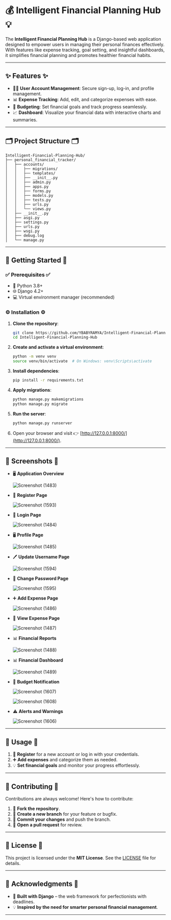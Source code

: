 # 💰 Intelligent Financial Planning Hub 💡  

The **Intelligent Financial Planning Hub** is a Django-based web application designed to empower users in managing their personal finances effectively. With features like expense tracking, goal setting, and insightful dashboards, it simplifies financial planning and promotes healthier financial habits.

---

## ✨ Features  ✨

- 🧑‍💻 **User Account Management**: Secure sign-up, log-in, and profile management.  
- 📊 **Expense Tracking**: Add, edit, and categorize expenses with ease.  
- 🎯 **Budgeting**: Set financial goals and track progress seamlessly.  
- 📈 **Dashboard**: Visualize your financial data with interactive charts and summaries.

---

## 🗂 Project Structure  🗂

```plaintext
Intelligent-Financial-Planning-Hub/
├── personal_financial_tracker/
│   ├── accounts/
│   │   ├── migrations/
│   │   ├── templates/
│   │   ├── __init__.py
│   │   ├── admin.py
│   │   ├── apps.py
│   │   ├── forms.py
│   │   ├── models.py
│   │   ├── tests.py
│   │   ├── urls.py
│   │   └── views.py
│   ├── __init__.py
│   ├── asgi.py
│   ├── settings.py
│   ├── urls.py
│   ├── wsgi.py
│   ├── debug.log
│   └── manage.py
```

---

## 🚀 Getting Started  🚀

### ✅ Prerequisites  ✅

- 🐍 Python 3.8+  
- 🌐 Django 4.2+  
- 💻 Virtual environment manager (recommended)  

### ⚙ Installation  ⚙

1. **Clone the repository**:  

   ```bash
   git clone https://github.com/YBABYRAMYA/Intelligent-Financial-Planning-Hub.git
   cd Intelligent-Financial-Planning-Hub
   ```

2. **Create and activate a virtual environment**:  

   ```bash
   python -m venv venv
   source venv/bin/activate  # On Windows: venv\Scripts\activate
   ```

3. **Install dependencies**:  

   ```bash
   pip install -r requirements.txt
   ```

4. **Apply migrations**:  

   ```bash
   python manage.py makemigrations
   python manage.py migrate
   ```

5. **Run the server**:  

   ```bash
   python manage.py runserver
   ```

6. Open your browser and visit 👉 [http://127.0.0.1:8000/](http://127.0.0.1:8000/).

---

## 📸 Screenshots  📸

- 🖥 **Application Overview**
  
  ![Screenshot (1483)](https://github.com/user-attachments/assets/edc15bb1-0ec4-4419-84d2-ac9b9d83731e)

- 📝 **Register Page**
  
  ![Screenshot (1593)](https://github.com/user-attachments/assets/7e106aa5-c26c-4c71-ad05-2b684f1dd155)


- 🔑 **Login Page**
  
  ![Screenshot (1484)](https://github.com/user-attachments/assets/1c226cd9-1f72-44ef-920c-3bc2c3d5b745)


- 🖥 **Profile Page**
  
  ![Screenshot (1485)](https://github.com/user-attachments/assets/ce1d77d5-7b6a-408b-af19-d338fd292fea)


- 🖊 **Update Username Page**
  
  ![Screenshot (1594)](https://github.com/user-attachments/assets/98610933-e921-4c7f-aa48-eba63d826a42)


- 🔑 **Change Password Page**
  
  ![Screenshot (1595)](https://github.com/user-attachments/assets/6307fad5-3036-48c2-8ea4-838abe11d9e8)


- ➕ **Add Expense Page**
  
   ![Screenshot (1486)](https://github.com/user-attachments/assets/fd513870-9736-4bf5-b789-c4f8a1edc022)


- 👀 **View Expense Page**
  
  ![Screenshot (1487)](https://github.com/user-attachments/assets/4e31b5e2-c586-40d7-aba0-12f93aeb6b70)


- 📊 **Financial Reports**
  
  ![Screenshot (1488)](https://github.com/user-attachments/assets/31c57d0d-576e-4784-a19c-e7339afcebe0)


- 📊 **Financial Dashboard**
  
  ![Screenshot (1489)](https://github.com/user-attachments/assets/304f530b-5a7d-4cd3-a3e4-cc59d5a112cf)


- 🎯 **Budget Notification**
  
  ![Screenshot (1607)](https://github.com/user-attachments/assets/18cd581f-52e3-4ba3-821c-02d717bd5aa1)

  ![Screenshot (1608)](https://github.com/user-attachments/assets/4ae4f5e2-559e-4c64-a13b-0a2244732335)


- ⚠ **Alerts and Warnings**
  
  ![Screenshot (1606)](https://github.com/user-attachments/assets/315b8f19-ba83-4be0-bc3c-dd76ce59d827)

---

## 🎯 Usage  🎯

1. 📝 **Register** for a new account or log in with your credentials.  
2. ➕ **Add expenses** and categorize them as needed.  
3. 💡 **Set financial goals** and monitor your progress effortlessly.  

---

## 🤝 Contributing  🤝

Contributions are always welcome! Here's how to contribute:  

1. 🍴 **Fork the repository**.  
2. 🌱 **Create a new branch** for your feature or bugfix.  
3. 💾 **Commit your changes** and push the branch.  
4. 📨 **Open a pull request** for review.  

---

## 📜 License  📜

This project is licensed under the **MIT License**. See the [LICENSE](LICENSE) file for details.

---

## 🙌 Acknowledgments  🙌

- 🚀 **Built with Django** – the web framework for perfectionists with deadlines.  
- 💡 **Inspired by the need for smarter personal financial management**.

---

